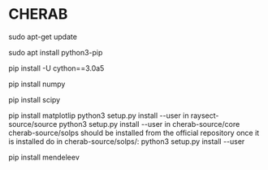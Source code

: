 # CHERAB
sudo apt-get update

sudo apt install python3-pip

pip install -U cython==3.0a5

pip install numpy

pip install scipy

pip install matplotlip
python3 setup.py install --user in raysect-source/source
python3 setup.py install --user in cherab-source/core
cherab-source/solps should be installed from the official repository
once it is installed do in cherab-source/solps/:
python3 setup.py install --user

pip install mendeleev
